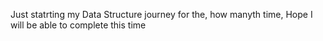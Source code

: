 Just statrting my Data Structure journey for the, how manyth time, Hope I will be able to complete this time
